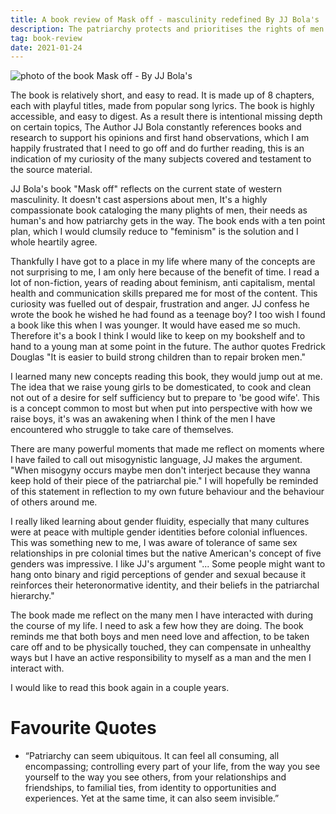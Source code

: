 ```yaml
---
title: A book review of Mask off - masculinity redefined By JJ Bola's
description: The patriarchy protects and prioritises the rights of men over the rights of women
tag: book-review
date: 2021-01-24
---
```


![photo of the book Mask off - By JJ Bola's](/mask-off-jj-bola.jpg)

The book is relatively short, and easy to read. It is made up of 8 chapters, each with playful titles, made from popular song lyrics. The book is highly accessible, and easy to digest. As a result there is intentional missing depth on certain topics, The Author JJ Bola constantly references books and research to support his opinions and first hand observations, which I am happily frustrated that I need to go off and do further reading, this is an indication of my curiosity of the many subjects covered and testament to the source material.

JJ Bola's book "Mask off" reflects on the current state of western masculinity. It doesn't cast aspersions about men, It's a highly compassionate book cataloging the many plights of men, their needs as human's and how patriarchy gets in the way. The book ends with a ten point plan, which I would clumsily reduce to "feminism" is the solution and I whole heartily agree.

Thankfully I have got to a place in my life where many of the concepts are not surprising to me, I am only here because of the benefit of time. I read a lot of non-fiction, years of reading about feminism, anti capitalism, mental health and communication skills prepared me for most of the content. This curiosity was fuelled out of despair, frustration and anger. JJ confess he wrote the book he wished he had found as a teenage boy? I too wish I found a book like this when I was younger. It would have eased me so much. Therefore it's a book I think I would like to keep on my bookshelf and to hand to a young man at some point in the future. The author quotes Fredrick Douglas "It is easier to build strong children than to repair broken men."

I learned many new concepts reading this book, they would jump out at me. The idea that we raise young girls to be domesticated, to cook and clean not out of a desire for self sufficiency but to prepare to 'be good wife'. This is a concept common to most but when put into perspective with how we raise boys, it's was an awakening when I think of the men I have encountered who struggle to take care of themselves.

There are many powerful moments that made me reflect on moments where I have failed to call out misogynistic language, JJ makes the argument. "When misogyny occurs maybe men don't interject because they wanna keep hold of their piece of the patriarchal pie." I will hopefully be reminded of this statement in reflection to my own future behaviour and the behaviour of others around me.

I really liked learning about gender fluidity, especially that many cultures were at peace with multiple gender identities before colonial influences. This was something new to me, I was aware of tolerance of same sex relationships in pre colonial times but the native American's concept of five genders was impressive. I like JJ's argument "... Some people might want to hang onto binary and rigid perceptions of gender and sexual because it reinforces their heteronormative identity, and their beliefs in the patriarchal hierarchy."

The book made me reflect on the many men I have interacted with during the course of my life. I need to ask a few how they are doing. The book reminds me that both boys and men need love and affection, to be taken care off and to be physically touched, they can compensate in unhealthy ways but I have an active responsibility to myself as a man and the men I interact with.

I would like to read this book again in a couple years.

# Favourite Quotes

- “Patriarchy can seem ubiquitous. It can feel all consuming, all encompassing; controlling every part of your life, from the way you see yourself to the way you see others, from your relationships and friendships, to familial ties, from identity to opportunities and experiences. Yet at the same time, it can also seem invisible.”
